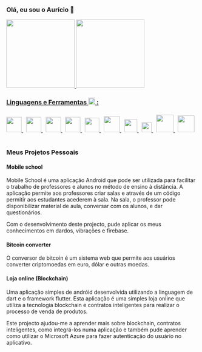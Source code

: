 ### Olá, eu sou o Aurício 👋
<div align="left">
  <a href="https://github.com/auricio52">
  <img height="180em" src="https://github-readme-stats.vercel.app/api?username=auricio52&show_icons=true&tinclude_all_commits=true&count_private=true&title_color=31cc99&icon_color=31cc99&text_color=bfbfbf&bg_color=151515"/>
  <img height="180em" src="https://github-readme-stats.vercel.app/api/top-langs/?username=auricio52&layout=compact&title_color=31cc99&icon_color=31cc99&text_color=bfbfbf&bg_color=151515"/>
</div>



### Linguagens e Ferramentas <img src="https://i.giphy.com/media/WFZvB7VIXBgiz3oDXE/giphy.webp" width="18px"> :
<h3></h3>
<a href="https://git-scm.com/"> <img src="https://upload.wikimedia.org/wikipedia/commons/thumb/3/3f/Git_icon.svg/1024px-Git_icon.svg.png" width = "40"/> </a>&nbsp;
<a href="https://nodejs.org/en/"> <img src="https://cdn.iconscout.com/icon/free/png-512/node-js-1-1174935.png" width = "40"/> </a>&nbsp;
<a href="https://www.learn-html.org/"> <img src="https://cdn.icon-icons.com/icons2/2107/PNG/512/file_type_html_icon_130541.png" width = "40"/> </a>&nbsp;
<a href="https://www.postgresql.org/"> <img src="https://cdn.icon-icons.com/icons2/2699/PNG/512/postgresql_logo_icon_170835.png" width = "40"/> </a>&nbsp;
<a href="https://www.javascript.com/"> <img src="https://cdn.iconscout.com/icon/free/png-512/javascript-2752148-2284965.png" width = "38"/> </a>&nbsp;
<a href="https://dart.dev/"> <img src="https://cdn-images-1.medium.com/max/1200/1*knHF_qpxdtS8h0Z8EeqowA.png" width = "42"/> </a>&nbsp;
<a href="https://flutter.dev/"> <img src="https://cdn.worldvectorlogo.com/logos/flutter-logo.svg" width = "34"/> </a>&nbsp;
<a href="https://soliditylang.org/"> <img src="https://upload.wikimedia.org/wikipedia/commons/thumb/9/98/Solidity_logo.svg/512px-Solidity_logo.svg.png" width = "26"/> </a>&nbsp;
<a href="https://pt-br.reactjs.org/"> <img src="https://user-images.githubusercontent.com/51960159/123526671-d967a000-d6af-11eb-9bec-2f131d03407c.png" width = "46"/> </a>&nbsp;
<a href="https://www.typescriptlang.org/"> <img src="https://upload.wikimedia.org/wikipedia/commons/thumb/4/4c/Typescript_logo_2020.svg/1200px-Typescript_logo_2020.svg.png" width = "44"/> </a>&nbsp;

### Meus Projetos Pessoais

#### Mobile school
Mobile School é uma aplicação Android que pode ser utilizada para facilitar o trabalho de professores e alunos no método de ensino à distância. A aplicação permite aos professores criar salas e através de um código permitir aos estudantes acederem à sala. Na sala, o professor pode disponibilizar material de aula, conversar com os alunos, e dar questionários.

Com o desenvolvimento deste projecto, pude aplicar os meus conhecimentos em dardos, vibrações e firebase.

#### Bitcoin converter
O conversor de bitcoin é um sistema web que permite aos usuários converter criptomoedas em euro, dólar e outras moedas.
 
#### Loja online (Blockchain)
Uma aplicação simples de andróid desenvolvida utilizando a linguagem de dart e o framework flutter. Esta aplicação é uma simples loja online que utiliza a tecnologia blockchain e contratos inteligentes para realizar o processo de venda de produtos.

Este projecto ajudou-me a aprender mais sobre blockchain, contratos inteligentes, como integrá-los numa aplicação e também pude aprender como utilizar o Microsoft Azure para fazer autenticação do usuário no aplicativo.

<!--
**auricio52/auricio52** is a ✨ _special_ ✨ repository because its `README.md` (this file) appears on your GitHub profile.

Here are some ideas to get you started:

- 🔭 I’m currently working on ...
- 🌱 I’m currently learning ...
- 👯 I’m looking to collaborate on ...
- 🤔 I’m looking for help with ...
- 💬 Ask me about ...
- 📫 How to reach me: ...
- 😄 Pronouns: ...
- ⚡ Fun fact: ...
-->
